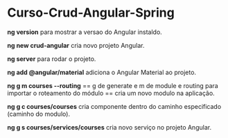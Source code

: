 # Curso-Crud-Angular-Spring

<p><strong>ng version</strong> para mostrar a versao do Angular instaldo.</p>
<p><strong>ng new crud-angular</strong> cria novo projeto Angular.</p>
<p><strong>ng server</strong> para rodar o projeto.</p>
<p><strong>ng add @angular/material</strong> adiciona o Angular Material ao projeto.</p>
<p><strong>ng g m courses --routing</strong> == g de generate e m de module e routing para importar o roteamento do módulo == cria um novo modulo na aplicação.</p>
<p><strong>ng g c courses/courses</strong> cria componente dentro do  caminho especificado (caminho do modulo).</p>
<p><strong>ng g s courses/services/courses</strong> cria novo serviço no projeto Angular.</p>


